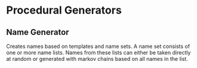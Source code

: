 # Procedural Generators

## Name Generator

Creates names based on templates and name sets. A name set consists of one or more name lists.
Names from these lists can either be taken directly at random or generated with markov chains based on all names in the list.

